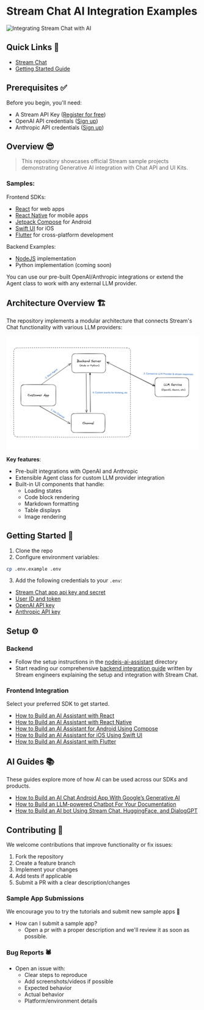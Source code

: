 # Stream Chat AI Integration Examples

![Integrating Stream Chat with AI](/assets/repo_cover.png)

## **Quick Links** 🔗
- [Stream Chat](https://getstream.io/chat/)
- [Getting Started Guide](https://getstream.io/blog/ai-assistant/)

## Prerequisites ✅

Before you begin, you'll need:
- A Stream API Key ([Register for free](https://getstream.io/try-for-free/))
- OpenAI API credentials ([Sign up](https://platform.openai.com/signup))
- Anthropic API credentials ([Sign up](https://www.anthropic.com/api))

## Overview 😎

> This repository showcases official Stream sample projects demonstrating Generative AI integration with Chat API and UI Kits.

### Samples:

Frontend SDKs:
- [React](https://getstream.io/blog/react-assistant/) for web apps
- [React Native](https://getstream.io/blog/react-native-assistant/) for mobile apps
- [Jetpack Compose](https://getstream.io/blog/android-assistant/) for Android
- [Swift UI](https://getstream.io/blog/ios-assistant/) for iOS
- [Flutter](https://getstream.io/blog/flutter-assistant/) for cross-platform development

Backend Examples:
- [NodeJS](https://getstream.io/blog/nodejs-assistant/) implementation
- Python implementation (coming soon)

You can use our pre-built OpenAI/Anthropic integrations or extend the Agent class to work with any external LLM provider.

## Architecture Overview 🏗️

The repository implements a modular architecture that connects Stream's Chat functionality with various LLM providers:

![Stream Chat AI Integration Architecture](/assets/arch_diagram.png)

**Key features**:
- Pre-built integrations with OpenAI and Anthropic
- Extensible Agent class for custom LLM provider integration
- Built-in UI components that handle:
  - Loading states
  - Code block rendering
  - Markdown formatting
  - Table displays
  - Image rendering

## Getting Started 🚀

1. Clone the repo
2. Configure environment variables:
```sh
cp .env.example .env
```

3. Add the following credentials to your `.env`:
- [Stream Chat app api key and secret](https://getstream.io/try-for-free/)
- [User ID and token](https://getstream.io/chat/docs/javascript/tokens_and_authentication/?language=javascript&q=secret#manually-generating-tokens)
- [OpenAI API key](https://openai.com/product)
- [Anthropic API key](https://www.anthropic.com/api)

## Setup ⚙️

### **Backend**

- Follow the setup instructions in the [nodejs-ai-assistant](https://github.com/GetStream/chat-ai-samples/tree/main/nodejs-ai-assistant) directory
- Start reading our comprehensive [backend integration guide](https://getstream.io/blog/nodejs-assistant/) written by Stream engineers explaining the setup and integration with Stream Chat.

### Frontend Integration

Select your preferred SDK to get started.

* [How to Build an AI Assistant with React](https://getstream.io/blog/react-assistant/)
* [How to Build an AI Assistant with React Native](https://getstream.io/blog/react-native-assistant/)
* [How to Build an AI Assistant for Android Using Compose](https://getstream.io/blog/android-assistant/)
* [How to Build an AI Assistant for iOS Using Swift UI](https://getstream.io/blog/ios-assistant/)
* [How to Build an AI Assistant with Flutter](https://getstream.io/blog/flutter-assistant/)

## AI Guides 📚
These guides explore more of how AI can be used across our SDKs and products.

- [How to Build an AI Chat Android App With Google’s Generative AI](https://getstream.io/blog/android-generative-ai/)
- [How to Build an LLM-powered Chatbot For Your Documentation](https://getstream.io/blog/llm-chatbot-docs/)
- [How to Build an AI bot Using Stream Chat, HuggingFace, and DialogGPT](https://getstream.io/blog/conversational-ai-flutter/)

## Contributing 🤔

We welcome contributions that improve functionality or fix issues:

1. Fork the repository
2. Create a feature branch
3. Implement your changes
4. Add tests if applicable
5. Submit a PR with a clear description/changes

### Sample App Submissions

We encourage you to try the tutorials and submit new sample apps 🥳

- How can I submit a sample app?
  - Open a pr with a proper description and we'll review it as soon as possible.

### Bug Reports 🕷
- Open an issue with:
  - Clear steps to reproduce
  - Add screenshots/videos if possible
  - Expected behavior
  - Actual behavior
  - Platform/environment details
